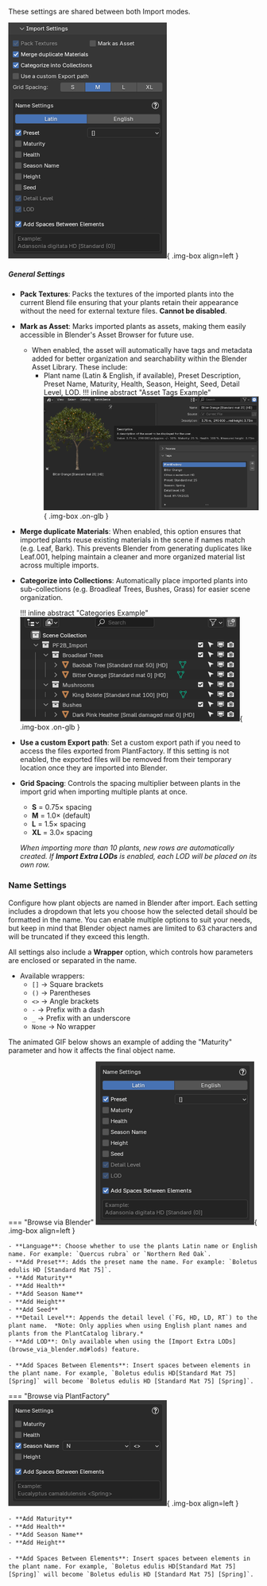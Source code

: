 These settings are shared between both Import modes.

![Import Settings](../images/import-settings.webp){ .img-box align=left }

##### General Settings

- **Pack Textures**: Packs the textures of the imported plants into the current Blend file ensuring that your plants retain their appearance without the need for external texture files. **Cannot be disabled**.
- **Mark as Asset**: Marks imported plants as assets, making them easily accessible in Blender's Asset Browser for future use.
    - When enabled, the asset will automatically have tags and metadata added for better organization and searchability within the Blender Asset Library. These include:
        - Plant name (Latin & English, if available), Preset Description, Preset Name, Maturity, Health, Season, Height, Seed, Detail Level, LOD.
    !!! inline abstract "Asset Tags Example"
        ![Asset Tags Example](../images/mark_as_asset-tags.webp){ .img-box .on-glb }

    <div style="clear:both"></div>

- **Merge duplicate Materials**: When enabled, this option ensures that imported plants reuse existing materials in the scene if names match (e.g. Leaf, Bark). This prevents Blender from generating duplicates like Leaf.001, helping maintain a cleaner and more organized material list across multiple imports.
- **Categorize into Collections**: Automatically place imported plants into sub-collections (e.g. Broadleaf Trees, Bushes, Grass) for easier scene organization.

    !!! inline abstract "Categories Example"
        ![Asset Tags Example](../images/categorize-into-collections.webp){ .img-box .on-glb }

    <div style="clear:both"></div>

- **Use a custom Export path**: Set a custom export path if you need to access the files exported from PlantFactory. If this setting is not enabled, the exported files will be removed from their temporary location once they are imported into Blender.
- **Grid Spacing**: Controls the spacing multiplier between plants in the import grid when importing multiple plants at once.
    - **S** = 0.75× spacing
    - **M** = 1.0× (default)
    - **L** = 1.5× spacing
    - **XL** = 3.0× spacing

    *When importing more than 10 plants, new rows are automatically created. If **Import Extra LODs** is enabled, each LOD will be placed on its own row.*


### Name Settings

Configure how plant objects are named in Blender after import. Each setting includes a dropdown that lets you choose how the selected detail should be formatted in the name. You can enable multiple options to suit your needs, but keep in mind that Blender object names are limited to 63 characters and will be truncated if they exceed this length.

All settings also include a **Wrapper** option, which controls how parameters are enclosed or separated in the name.

- Available wrappers:
    - `[]` → Square brackets
    - `()` → Parentheses
    - `<>` → Angle brackets
    - `-` → Prefix with a dash
    - `_` → Prefix with an underscore
    - `None` → No wrapper

<!-- - Some Examples:
    - With square brackets: `Boletus edulis HD [Standard Mat 75]`
    - With dash: `Boletus edulis HD - Standard Mat 75`
    - With none: `Boletus edulis HD Standard Mat 75` -->

The animated GIF below shows an example of adding the "Maturity" parameter and how it affects the final object name.

=== "Browse via Blender"
    ![Import Name Settings](../images/import_name_settings-via_blender.gif){ .img-box align=left }

    - **Language**: Choose whether to use the plants Latin name or English name. For example: `Quercus rubra` or `Northern Red Oak`.
    - **Add Preset**: Adds the preset name the name. For example: `Boletus edulis HD [Standard Mat 75]`.
    - **Add Maturity**
    - **Add Health**
    - **Add Season Name**
    - **Add Height**
    - **Add Seed**
    - **Detail Level**: Appends the detail level (`FG, HD, LD, RT`) to the plant name.  *Note: Only applies when using English plant names and plants from the PlantCatalog library.*
    - **Add LOD**: Only available when using the [Import Extra LODs](browse_via_blender.md#lods) feature.

    - **Add Spaces Between Elements**: Insert spaces between elements in the plant name. For example, `Boletus edulis HD[Standard Mat 75][Spring]` will become `Boletus edulis HD [Standard Mat 75] [Spring]`.


=== "Browse via PlantFactory"
    ![Import Name Settings](../images/import_name_settings-via_plantfactory.webp){ .img-box align=left }

    - **Add Maturity**
    - **Add Health**
    - **Add Season Name**
    - **Add Height**

    - **Add Spaces Between Elements**: Insert spaces between elements in the plant name. For example, `Boletus edulis HD[Standard Mat 75][Spring]` will become `Boletus edulis HD [Standard Mat 75] [Spring]`.